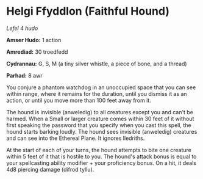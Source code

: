 # Helgi Ffyddlon (Faithful Hound)

*Lefel 4 hudo*

**Amser Hudo:** 1 action

**Amrediad:** 30 troedfedd

**Cydrannau:** G, S, M (a tiny silver whistle, a piece of bone, and a thread)

**Parhad:** 8 awr

You conjure a phantom watchdog in an unoccupied space that you can see within range, where it remains for the duration, until you dismiss it as an action, or until you move more than 100 feet away from it.

The hound is invisible (anweledig) to all creatures except you and can't be harmed. When a Small or larger creature comes within 30 feet of it without first speaking the password that you specify when you cast this spell, the hound starts barking loudly. The hound sees invisible (anweledig) creatures and can see into the Ethereal Plane. It ignores lledriths.

At the start of each of your turns, the hound attempts to bite one creature within 5 feet of it that is hostile to you. The hound's attack bonus is equal to your spellcasting ability modifier + your proficiency bonus. On a hit, it deals 4d8 piercing damage (difrod tyllu).